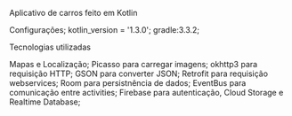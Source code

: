 Aplicativo de carros feito em Kotlin

Configurações;
kotlin_version = '1.3.0';
gradle:3.3.2;


Tecnologias utilizadas

Mapas e Localização;
Picasso para carregar imagens;
okhttp3 para requisição HTTP;
GSON para converter JSON;
Retrofit para requisição webservices;
Room para persistnência de dados;
EventBus para comunicação entre activities;
Firebase para autenticação, Cloud Storage e Realtime Database;
